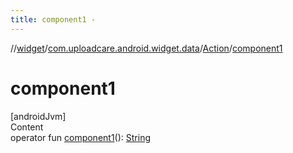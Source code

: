 ```yaml
---
title: component1 -
---
```

//[widget](../../index.md)/[com.uploadcare.android.widget.data](../index.md)/[Action](index.md)/[component1](component1.md)



# component1  
[androidJvm]  
Content  
operator fun [component1](component1.md)(): [String](https://kotlinlang.org/api/latest/jvm/stdlib/kotlin/-string/index.html)  



